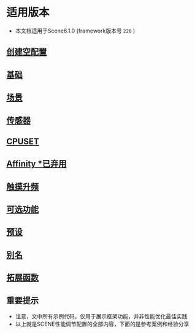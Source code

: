 # 适用版本
- 本文档适用于Scene6.1.0 (framework版本号 `220` )

## [创建空配置](./empty.md)
## [基础](./basic.md)
## [场景](./apps.md)
## [传感器](./sensor.md)
## [CPUSET](./cpuset.md)
## [Affinity *已弃用](./affinity.md)
## [触摸升频](./booster.md)
## [可选功能](./optional.md)
## [预设](./presets.md)
## [别名](./alias.md)
## [拓展函数](./kernel_features.md)

## 重要提示
- 注意，文中所有示例代码，仅用于展示框架功能，并非性能优化最佳实践
- 以上就是SCENE性能调节配置的全部内容，下面的是参考案例和经验分享
